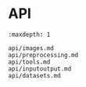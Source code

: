 # API

```{toctree}
:maxdepth: 1

api/images.md
api/preprocessing.md
api/tools.md
api/inputoutput.md
api/datasets.md
```

